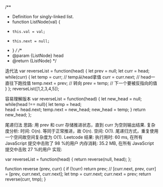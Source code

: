 /**
 * Definition for singly-linked list.
 * function ListNode(val) {
 *     this.val = val;
 *     this.next = null;
 * }
 */
/**
 * @param {ListNode} head
 * @return {ListNode}
 */

  迭代法
var reverseList = function(head) {
   let prev = null;
   let curr = head;
   while(curr) {
       let temp = curr; // temp从head拿值
       curr = curr.next; // head一直往下跑找值
       temp.next = prev; // 转向
       prev = temp; // 下一个要被反指向的值
   }
};
reverseList([1,2,3,4,5]);

容易理解版本
var reverseList = function(head) {
    let new_head = null;
    while(head !== null){
    let temp = head;   
    head = head.next;
    temp.next = new_head;
    new_head = temp;
    }
    return new_head;
};

尾递归法
思路: 用 prev 和 curr 存储推进状态，直到 curr 为空则输出结果.
复杂度分析:
时间: O(n). 等同于正常推进，故 O(n).
空间: O(1). 尾递归方式，重复使用一个空间故空间复杂度为 O(1).
Leetcode 结果:
执行用时: 60 ms, 在所有 JavaScript 提交中击败了 98 %的用户
内存消耗: 35.2 MB, 在所有 JavaScript 提交中击败 27 %的用户
实现:

var reverseList = function(head) {
    return reverse(null, head);
};

function reverse (prev, curr) {
    if (!curr) return prev;
    // [curr.next, prev, curr] = [prev, curr.next, curr.next];
    let tmp = curr.next;
    curr.next = prev;
    return reverse(curr, tmp);
}

